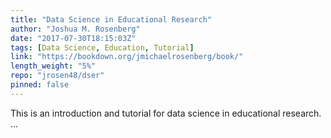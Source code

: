 ```yaml
---
title: "Data Science in Educational Research"
author: "Joshua M. Rosenberg"
date: "2017-07-30T18:15:03Z"
tags: [Data Science, Education, Tutorial]
link: "https://bookdown.org/jmichaelrosenberg/book/"
length_weight: "5%"
repo: "jrosen48/dser"
pinned: false
---
```


This is an introduction and tutorial for data science in educational research. ...
